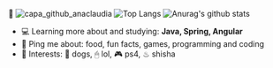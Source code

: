 👋
![capa_github_anaclaudia](https://hackernoon.com/images/f2px36fy.gif)
![Top Langs](https://github-readme-stats.vercel.app/api/top-langs/?username=AnaClaudiaOT&layout=compact&theme=tokyonight)
![Anurag's github stats](https://github-readme-stats.vercel.app/api?username=AnaClaudiaOT&show_icons=truea&layout=compact&theme=tokyonight)



- 💻 Learning more about and studying: **Java, Spring, Angular**
- 💬 Ping me about: food, fun facts, games, programming and coding
- 💜 Interests: 🐶 dogs, 🖱 lol, 🎮 ps4, ♨ shisha




<!--
**AnaClaudiaOT/AnaClaudiaOT** is a ✨ _special_ ✨ repository because its `README.md` (this file) appears on your GitHub profile.

Here are some ideas to get you started:

- 🔭 I’m currently working on ...
- 🌱 I’m currently learning ...
- 👯 I’m looking to collaborate on ...
- 🤔 I’m looking for help with ...
- 💬 Ask me about ...
- 📫 How to reach me: ...
- 😄 Pronouns: ...
- ⚡ Fun fact: ...
-->

